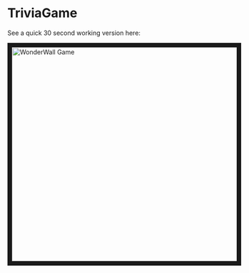 # TriviaGame



See a quick 30 second working version here:
  
 <a href="http://www.youtube.com/watch?feature=player_embedded&v=iY2w0RRgeys
 " target="_blank"><img src="http://img.youtube.com/vi/iY2w0RRgeys/0.jpg" 
 alt="WonderWall Game" width="540" height="480" border="10" /></a>
